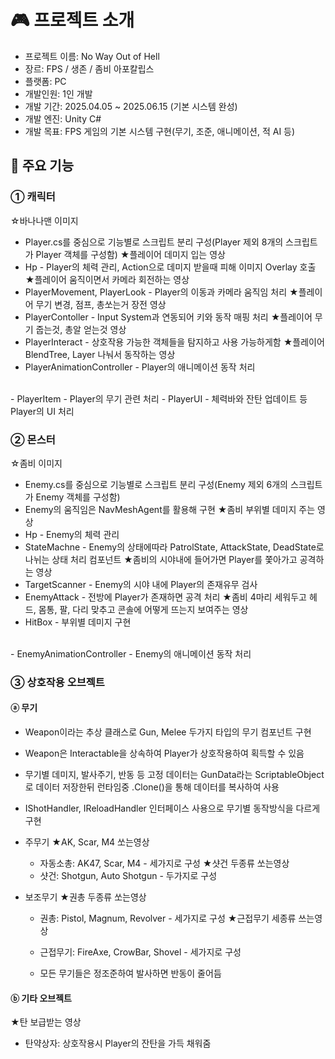 # 🎮 프로젝트 소개
 - 프로젝트 이름: No Way Out of Hell
 - 장르: FPS / 생존 / 좀비 아포칼립스
 - 플랫폼: PC
 - 개발인원: 1인 개발
 - 개발 기간: 2025.04.05 ~ 2025.06.15 (기본 시스템 완성)
 - 개발 엔진: Unity C#
 - 개발 목표: FPS 게임의 기본 시스템 구현(무기, 조준, 애니메이션, 적 AI 등)

## 📌 주요 기능
 ### ① 캐릭터
☆바나나맨 이미지
 - Player.cs를 중심으로 기능별로 스크립트 분리 구성(Player 제외 8개의 스크립트가 Player 객체를 구성함)
★플레이어 데미지 입는 영상
 - Hp - Player의 체력 관리, Action으로 데미지 받을때 피해 이미지 Overlay 호출
★플레이어 움직이면서 카메라 회전하는 영상
 - PlayerMovement, PlayerLook - Player의 이동과 카메라 움직임 처리
★플레이어 무기 변경, 점프, 총쏘는거 장전 영상
 - PlayerContoller - Input System과 연동되어 키와 동작 매핑 처리
★플레이어 무기 줍는것, 총알 얻는것 영상
 - PlayerInteract - 상호작용 가능한 객체들을 탐지하고 사용 가능하게함
★플레이어 BlendTree, Layer 나눠서 동작하는 영상
 - PlayerAnimationController - Player의 애니메이션 동작 처리
<br>
 - PlayerItem - Player의 무기 관련 처리
 - PlayerUI - 체력바와 잔탄 업데이트 등 Player의 UI 처리

 ### ② 몬스터
☆좀비 이미지
 - Enemy.cs를 중심으로 기능별로 스크립트 분리 구성(Enemy 제외 6개의 스크립트가 Enemy 객체를 구성함)
 - Enemy의 움직임은 NavMeshAgent를 활용해 구현
★좀비 부위별 데미지 주는 영상
 - Hp - Enemy의 체력 관리
 - StateMachne - Enemy의 상태에따라 PatrolState, AttackState, DeadState로 나뉘는 상태 처리 컴포넌트
★좀비의 시야내에 들어가면 Player를 쫓아가고 공격하는 영상
 - TargetScanner - Enemy의 시야 내에 Player의 존재유무 검사
 - EnemyAttack - 전방에 Player가 존재하면 공격 처리
★좀비 4마리 세워두고 헤드, 몸통, 팔, 다리 맞추고 콘솔에 어떻게 뜨는지 보여주는 영상
 - HitBox - 부위별 데미지 구현
<br>
 - EnemyAnimationController - Enemy의 애니메이션 동작 처리

 ### ③ 상호작용 오브젝트
 
 #### ⓐ 무기
  - Weapon이라는 추상 클래스로 Gun, Melee 두가지 타입의 무기 컴포넌트 구현
  - Weapon은 Interactable을 상속하여 Player가 상호작용하여 획득할 수 있음
  - 무기별 데미지, 발사주기, 반동 등 고정 데이터는 GunData라는 ScriptableObject로 데이터 저장한뒤 런타임중 .Clone()을 통해 데이터를 복사하여 사용
  - IShotHandler, IReloadHandler 인터페이스 사용으로 무기별 동작방식을 다르게 구현
  
  - 주무기
★AK, Scar, M4 쏘는영상
    - 자동소총: AK47, Scar, M4 - 세가지로 구성
★샷건 두종류 쏘는영상
    - 샷건: Shotgun, Auto Shotgun - 두가지로 구성
  - 보조무기
★권총 두종류 쏘는영상
    - 권총: Pistol, Magnum, Revolver - 세가지로 구성
★근접무기 세종류 쓰는영상
    - 근접무기: FireAxe, CrowBar, Shovel - 세가지로 구성

    - 모든 무기들은 정조준하여 발사하면 반동이 줄어듬
 
#### ⓑ 기타 오브젝트
★탄 보급받는 영상
  - 탄약상자: 상호작용시 Player의 잔탄을 가득 채워줌
